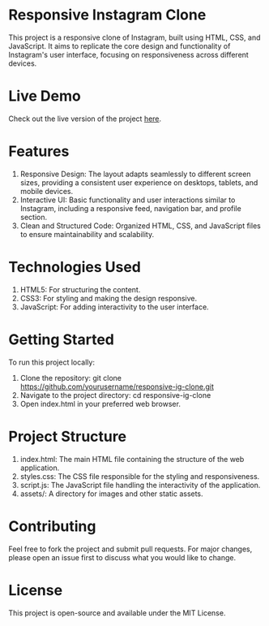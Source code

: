 # Responsive Instagram Clone
This project is a responsive clone of Instagram, built using HTML, CSS, and JavaScript. It aims to replicate the core design and functionality of Instagram's user interface, focusing on responsiveness across different devices.

# Live Demo
Check out the live version of the project [here](https://responsive-ig-clone.vercel.app/).

# Features
1. Responsive Design: The layout adapts seamlessly to different screen sizes, providing a consistent user experience on desktops, tablets, and mobile devices.
2. Interactive UI: Basic functionality and user interactions similar to Instagram, including a responsive feed, navigation bar, and profile section.
3. Clean and Structured Code: Organized HTML, CSS, and JavaScript files to ensure maintainability and scalability.

# Technologies Used
1. HTML5: For structuring the content.
2. CSS3: For styling and making the design responsive.
3. JavaScript: For adding interactivity to the user interface.

# Getting Started
To run this project locally:
1. Clone the repository: git clone https://github.com/yourusername/responsive-ig-clone.git
2. Navigate to the project directory: cd responsive-ig-clone
3. Open index.html in your preferred web browser.

# Project Structure
1. index.html: The main HTML file containing the structure of the web application.
2. styles.css: The CSS file responsible for the styling and responsiveness.
3. script.js: The JavaScript file handling the interactivity of the application.
4. assets/: A directory for images and other static assets.

# Contributing
Feel free to fork the project and submit pull requests. For major changes, please open an issue first to discuss what you would like to change.

# License
This project is open-source and available under the MIT License.
